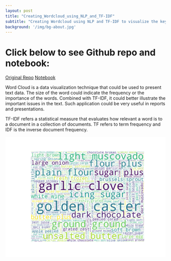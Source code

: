 ```yaml
---
layout: post
title: "Creating_Wordcloud_using_NLP_and_TF-IDF"
subtitle: "Creating Wordcloud using NLP and TF-IDF to visualize the key words mentioned in the recipes"
background: '/img/bg-about.jpg'
---
```

# Click below to see Github repo and notebook:

[Original Repo](https://github.com/lizhiyidaniel/Creating_Wordcloud_using_NLP_and_TF-IDF)
[Notebook](https://github.com/lizhiyidaniel/Creating_Wordcloud_using_NLP_and_TF-IDF/blob/main/TF_IDF_wordcloud.ipynb)

Word Cloud is a data visualization technique that could be used to present text data. The size of the word could indicate the frequency or the importance of the words. Combined with TF-IDF, it could better illustrate the important issues in the text. Such application could be very useful in reports and presentations.

TF-IDF refers a statistical measure that evaluates how relevant a word is to a document in a collection of documents. TF refers to term frequency and IDF is the inverse document frequency.

![wordcloud](/img/sentiment-movie/recipes_wordcloud.png)